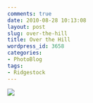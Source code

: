 ```yaml
---
comments: true
date: 2010-08-28 10:13:08
layout: post
slug: over-the-hill
title: Over the Hill
wordpress_id: 3658
categories:
- PhotoBlog
tags:
- Ridgestock
---
```


![](http://ryanfitzer.com/main/wp-content/uploads/2010/08/2010-08-26-at-17-05-30.jpg)
